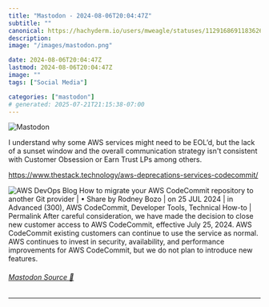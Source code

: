 ```yaml
---
title: "Mastodon - 2024-08-06T20:04:47Z"
subtitle: ""
canonical: https://hachyderm.io/users/mweagle/statuses/112916869118362606
description:
image: "/images/mastodon.png"

date: 2024-08-06T20:04:47Z
lastmod: 2024-08-06T20:04:47Z
image: ""
tags: ["Social Media"]

categories: ["mastodon"]
# generated: 2025-07-21T21:15:38-07:00
---
```

![Mastodon](/images/mastodon.png)

<p>I understand why some AWS services might need to be EOL’d, but the lack of a sunset window and the overall communication strategy isn&#39;t consistent with Customer Obsession or Earn Trust LPs among others.</p><p><a href="https://www.thestack.technology/aws-deprecations-services-codecommit/" target="_blank" rel="nofollow noopener noreferrer" translate="no"><span class="invisible">https://www.</span><span class="ellipsis">thestack.technology/aws-deprec</span><span class="invisible">ations-services-codecommit/</span></a></p>

![AWS DevOps Blog
How to migrate your AWS CodeCommit repository to another Git
provider
| • Share
by Rodney Bozo | on 25 JUL 2024 | in Advanced (300), AWS CodeCommit, Developer Tools, Technical How-to | Permalink
After careful consideration, we have made the decision to close new customer access to AWS CodeCommit, effective July
25, 2024. AWS CodeCommit existing customers can continue to use the service as normal. AWS continues to invest in
security, availability, and performance improvements for AWS CodeCommit, but we do not plan to introduce new
features.](1d2463edd3c3ba80.png)

###### [Mastodon Source 🐘](https://hachyderm.io/@mweagle/112916869118362606)

___
